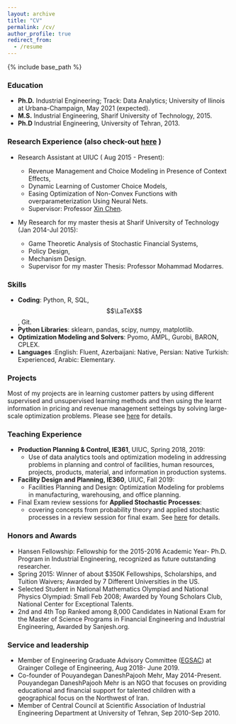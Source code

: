 ```yaml
---
layout: archive
title: "CV"
permalink: /cv/
author_profile: true
redirect_from:
  - /resume
---
```


{% include base_path %}

### Education
* **Ph.D.** Industrial Engineering; Track: Data Analytics; University of Ilinois at Urbana-Champaign, May 2021 (expected).
* **M.S.** Industrial Engineering, Sharif University of Technology, 2015.
* **Ph.D** Industrial Engineering, University of Tehran, 2013.

### Research Experience (also check-out [here](https://rezaym.github.io/Research/) )
* Research Assistant at UIUC ( Aug 2015 - Present):
  * Revenue Management and Choice Modeling in Presence of Context Effects,
  * Dynamic Learning of Customer Choice Models,
  * Easing Optimization of Non-Convex Functions with overparameterization Using Neural Nets.
  * Supervisor: Professor [Xin Chen](https://ise.illinois.edu/directory/profile/xinchen).

* My Research for my master thesis at Sharif University of Technology (Jan 2014-Jul 2015):
  * Game Theoretic Analysis of Stochastic Financial Systems,
  * Policy Design,
  * Mechanism Design.
  * Supervisor for my master Thesis: Professor Mohammad Modarres.
  
### Skills
* **Coding**: Python, R, SQL, $$\LaTeX$$,  Git.
* **Python Libraries**: sklearn, pandas, scipy, numpy, matplotlib.
* **Optimization Modeling and Solvers**: Pyomo, AMPL, Gurobi, BARON, CPLEX.
* **Languages** :English: Fluent, Azerbaijani: Native, Persian: Native Turkish: Experienced, Arabic: Elementary.

### Projects
Most of my projects are in learning customer patters by using different supervised and unsupervised learning methods and then using the learnt information in pricing and revenue management setteings by solving large-scale optimization problems. 
Please see [here](https://rezaym.github.io/projects/) for details. 

### Teaching Experience
* **Production Planning & Control, IE361**, UIUC, Spring 2018, 2019: 
  * Use of data analytics tools and optimization modeling in addressing problems in planning and control of facilities, human resources, projects, products, material, and information in production systems.
* **Facility Design and Planning, IE360**, UIUC, Fall 2019: 
  * Facilities Planning and Design: Optimization Modeling for problems in manufacturing, warehousing, and office planning.
* Final Exam review sessions for **Applied Stochastic Processes**: 
  * covering concepts from probability theory and applied stochastic processes in a review session for final exam.
See [here](https://rezaym.github.io/teaching/) for details.

### Honors and Awards
* Hansen Fellowship: Fellowship for the 2015-2016 Academic Year- Ph.D. Program in Industrial Engineering, recognized as future outstanding researcher.
* Spring 2015: Winner of about $350K Fellowships, Scholarships, and Tuition Waivers; Awarded by 7 Different Universities in the US.
* Selected Student in National Mathematics Olympiad and National Physics Olympiad: Small Feb 2008; Awarded by Young Scholars Club, National Center for Exceptional Talents.
* 2nd and 4th Top Ranked among 8,000 Candidates in National Exam for the Master of Science Programs in Financial Engineering and Industrial Engineering, Awarded by Sanjesh.org.

### Service and leadership
* Member of Engineering Graduate Advisory Committee ([EGSAC](http://publish.illinois.edu/engr-egsac/2018-2019-committee-members/)) at Grainger College of Engineering, Aug 2018- June 2019.
* Co-founder of Pouyandegan DaneshPajooh Mehr, May 2014-Present. Pouyandegan DaneshPajooh Mehr is an NGO that focuses on providing educational and financial support for talented children with a geographical focus on the Northwest of Iran.
* Member of Central Council at Scientific Association of Industrial Engineering Department at University of Tehran, Sep 2010-Sep 2010. 
